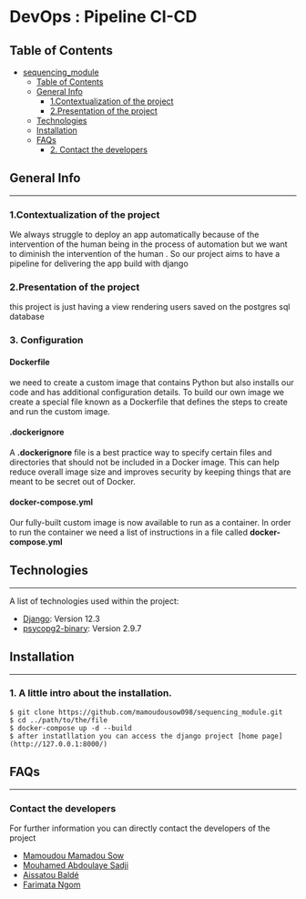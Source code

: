 # DevOps : Pipeline CI-CD

## Table of Contents
- [sequencing_module](#sequencing_module)
  - [Table of Contents](#table-of-contents)
  - [General Info](#general-info)
    - [1.Contextualization of the project](#1contextualization-of-the-project)
    - [2.Presentation of the project](#2presentation-of-the-project)
  - [Technologies](#technologies)
  - [Installation](#installation)
  - [FAQs](#faqs)
    - [2. Contact the developers](#2-contact-the-developers)


## General Info
***
### 1.Contextualization of the project
We always struggle to deploy an app automatically because of the intervention of the human being in the process of automation but 
we want to diminish the intervention of the human . So our project aims to have a pipeline for delivering the app build with django

### 2.Presentation of the project
this project is just having a view rendering users saved on the postgres sql database

### 3. Configuration

#### Dockerfile
we need to create a custom image that contains Python but also installs our code and has additional configuration details. To build our own image we create a special file known as a Dockerfile that defines the steps to create and run the custom image.

#### .dockerignore
A **.dockerignore** file is a best practice way to specify certain files and directories that should not be included in a Docker image. This can help reduce overall image size and improves security by keeping things that are meant to be secret out of Docker.

#### docker-compose.yml
Our fully-built custom image is now available to run as a container. In order to run the container we need a list of instructions in a file called **docker-compose.yml**



## Technologies
***
A list of technologies used within the project:
* [Django](https://www.djangoproject.com): Version 12.3
* [psycopg2-binary](https://pypi.org/project/psycopg2-binary/): Version 2.9.7


## Installation
***

### 1. A little intro about the installation.
```
$ git clone https://github.com/mamoudousow098/sequencing_module.git
$ cd ../path/to/the/file
$ docker-compose up -d --build
$ after instatllation you can access the django project [home page](http://127.0.0.1:8000/)
```


## FAQs
***

###  Contact the developers
For further information you can directly contact the developers of the project
* [Mamoudou Mamadou Sow](<MAILTO:smamadoumamoudou@ept.sn>)
* [Mouhamed Abdoulaye Sadji](<MAILTO:sadjiabdoulaye@ept.sn>)
* [Aissatou Baldé](<MAILTO:baldeaissatou@ept.sn>)
* [Farimata Ngom](<MAILTO:ngfarimata@ept.sn>)

